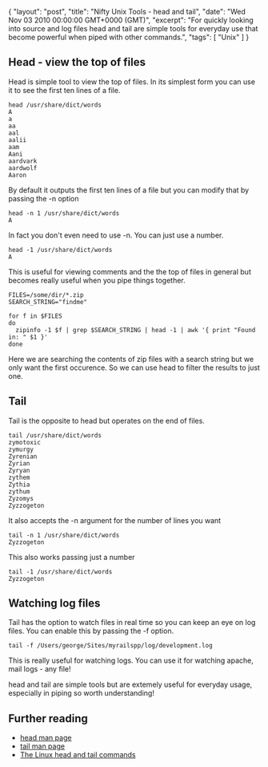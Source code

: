 {
  "layout": "post",
  "title": "Nifty Unix Tools - head and tail",
  "date": "Wed Nov 03 2010 00:00:00 GMT+0000 (GMT)",
  "excerpt": "For quickly looking into source and log files head and tail are simple tools for everyday use that become powerful when piped with other commands.",
  "tags": [
    "Unix"
  ]
}

## Head - view the top of files

Head is simple tool to view the top of files. In its simplest form you can use it to see the first ten lines of a file.

    head /usr/share/dict/words
    A
    a
    aa
    aal
    aalii
    aam
    Aani
    aardvark
    aardwolf
    Aaron

By default it outputs the first ten lines of a file but you can modify that by passing the -n option

    head -n 1 /usr/share/dict/words
    A

In fact you don't even need to use -n. You can just use a number.

    head -1 /usr/share/dict/words
    A

This is useful for viewing comments and the the top of files in general but becomes really useful when you pipe things together. 

    FILES=/some/dir/*.zip
    SEARCH_STRING="findme"

    for f in $FILES
    do
      zipinfo -1 $f | grep $SEARCH_STRING | head -1 | awk '{ print "Found in: " $1 }'
    done

Here we are searching the contents of zip files with a search string but we only want the first occurence. So we can use head to filter the results to just one. 

## Tail

Tail is the opposite to head but operates on the end of files.

    tail /usr/share/dict/words
    zymotoxic
    zymurgy
    Zyrenian
    Zyrian
    Zyryan
    zythem
    Zythia
    zythum
    Zyzomys
    Zyzzogeton

It also accepts the -n argument for the number of lines you want

    tail -n 1 /usr/share/dict/words
    Zyzzogeton

This also works passing just a number

    tail -1 /usr/share/dict/words
    Zyzzogeton

## Watching log files

Tail has the option to watch files in real time so you can keep an eye on log files. You can enable this by passing the -f option.

    tail -f /Users/george/Sites/myrailspp/log/development.log

This is really useful for watching logs. You can use it for watching apache, mail logs - any file! 

head and tail are simple tools but are extemely useful for everyday usage, especially in piping so worth understanding!

## Further reading

* [head man page][1]
* [tail man page][2]
* [The Linux head and tail commands][3]

[1]: http://linux.die.net/man/1/head
[2]: http://linux.die.net/man/1/tail
[3]: http://www.devdaily.com/blog/post/linux-unix/linux-head-tail-commands
	
